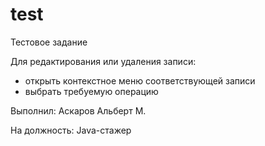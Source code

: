 # test
Тестовое задание

Для редактирования или удаления записи:

- открыть контекстное меню соответствующей записи
- выбрать требуемую операцию

Выполнил: Аскаров Альберт М.

На должность: Java-стажер
